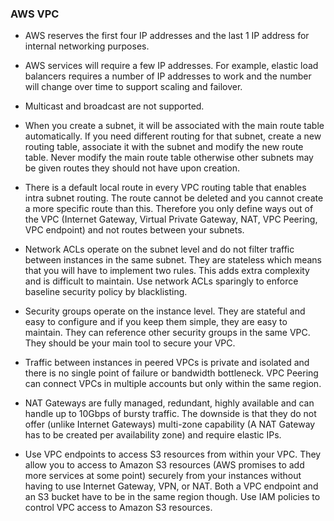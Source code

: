 ### AWS VPC

* AWS reserves the first four IP addresses and the last 1 IP address for internal networking purposes.

* AWS services will require a few IP addresses. For example, elastic load balancers requires a number of IP addresses to work and the number will change over time to support scaling and failover.

* Multicast and broadcast are not supported.

* When you create a subnet, it will be associated with the main route table automatically. If you need different routing for that subnet, create a new routing table, associate it with the subnet and modify the new route table. Never modify the main route table otherwise other subnets may be given routes they should not have upon creation.

* There is a default local route in every VPC routing table that enables intra subnet routing. The route cannot be deleted and you cannot create a more specific route than this. Therefore you only define ways out of the VPC (Internet Gateway, Virtual Private Gateway, NAT, VPC Peering, VPC endpoint) and not routes between your subnets.

* Network ACLs operate on the subnet level and do not filter traffic between instances in the same subnet. They are stateless which means that you will have to implement two rules. This adds extra complexity and is difficult to maintain. Use network ACLs sparingly to enforce baseline security policy by blacklisting.

* Security groups operate on the instance level. They are stateful and easy to configure and if you keep them simple, they are easy to maintain. They can reference other security groups in the same VPC. They should be your main tool to secure your VPC.

* Traffic between instances in peered VPCs is private and isolated and there is no single point of failure or bandwidth bottleneck. VPC Peering can connect VPCs in multiple accounts but only within the same region.

* NAT Gateways are fully managed, redundant, highly available and can handle up to 10Gbps of bursty traffic. The downside is that they do not offer (unlike Internet Gateways) multi-zone capability (A NAT Gateway has to be created per availability zone) and require elastic IPs.

* Use VPC endpoints to access S3 resources from within your VPC. They allow you to access to Amazon S3 resources (AWS promises to add more services at some point) securely from your instances without having to use Internet Gateway, VPN, or NAT. Both a VPC endpoint and an S3 bucket have to be in the same region though. Use IAM policies to control VPC access to Amazon S3 resources.